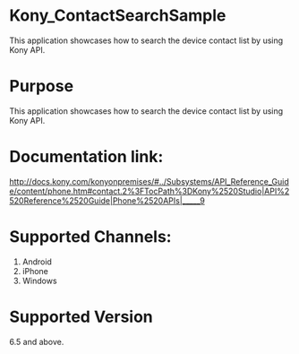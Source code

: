 # Kony_ContactSearchSample

This application showcases how to search the device contact list by using Kony API.

# Purpose                                                                                                               

This application showcases how to search the device contact list by using Kony API.                                         

# Documentation link:

http://docs.kony.com/konyonpremises/#../Subsystems/API_Reference_Guide/content/phone.htm#contact.2%3FTocPath%3DKony%2520Studio|API%2520Reference%2520Guide|Phone%2520APIs|_____9

# Supported Channels:

1) Android                                                                                                                         
2) iPhone                                                                                                                   
3) Windows                                                                                                                      

# Supported Version

6.5 and above.



